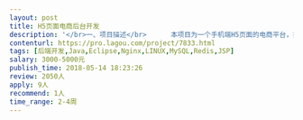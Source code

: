 ```yaml
---                
layout: post       
title: H5页面电商后台开发           
description: '</br>一、项目描述</br>      本项目为一个手机端H5页面的电商平台，提供云资源租用功能，按不同时间周期收取租费。</br>二、主要功能点</br>      1、首页商品选择及购买（资源租用）</br>      2、对接第三方支付，完成下单支付功能</br>      3、购买资源的订单查询、充值/取现查询、个人中心、邀请注册、邀请注册奖励及查询</br> 三、目前进展</br>      页面UI设计、前端切图已完成，后台技术负责人已完成框架搭建并开发部分模块，以上功能点需要补充人手合作完成。</br> 四、人员要求</br>       公司在中关村人民大学附近，最好是北京的技术牛人，方便见面沟通，时间2~3周完成。</br>'     
contenturl: https://pro.lagou.com/project/7833.html      
tags: [后端开发,Java,Eclipse,Nginx,LINUX,MySQL,Redis,JSP]            
salary: 3000-5000元          
publish_time: 2018-05-14 18:23:26         
review: 2050人                   
apply: 9人                   
recommend: 1人                   
time_range: 2-4周              
---                 
```

